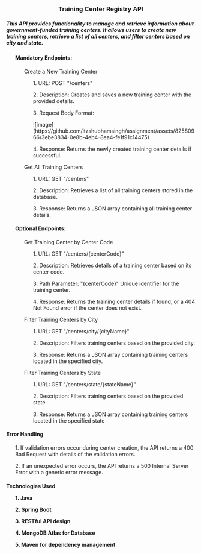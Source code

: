 <h3 align="center">Training Center Registry API</h1>
<h5> This API provides functionality to manage and retrieve information about government-funded training centers. It allows users to create new training centers, retrieve a list of all centers, and filter centers based on city and state. </h5>
<ol><h4>Mandatory Endpoints:</h4>
<ol>Create a New Training Center
  <ul>1. URL: POST "/centers"</ul>
  <ul>2. Description: Creates and saves a new training center with the provided details.</ul>
  <ul>3. Request Body Format:</ul>
  <ul>![image](https://github.com/itzshubhamsingh/assignment/assets/82580966/3ebe3834-0e8b-4eb4-8ea4-fe1f91c14475)
</ul>
  <ul>4. Response: Returns the newly created training center details if successful.</ul>
</ol>
<ol>Get All Training Centers
  <ul>1. URL: GET "/centers"</ul>
  <ul>2. Description: Retrieves a list of all training centers stored in the database.</ul>
  <ul>3. Response: Returns a JSON array containing all training center details.</ul>
</ol></ol>
<ol><h4>Optional Endpoints:</h4>
<ol>Get Training Center by Center Code
  <ul>1. URL: GET "/centers/{centerCode}"</ul>
  <ul>2. Description: Retrieves details of a training center based on its center code.</ul>
  <ul>3. Path Parameter: "{centerCode}" Unique identifier for the training center.</ul>
  <ul>4. Response: Returns the training center details if found, or a 404 Not Found error if the center does not exist.</ul>
</ol>
<ol>Filter Training Centers by City
<ul>1. URL: GET "/centers/city/{cityName}"</ul>
<ul>2. Description: Filters training centers based on the provided city.</ul>
<ul>3. Response: Returns a JSON array containing training centers located in the specified city.</ul>
</ol>
<ol>Filter Training Centers by State
<ul>1. URL: GET "/centers/state/{stateName}"</ul>
<ul>2. Description: Filters training centers based on the provided state</ul>
<ul>3. Response: Returns a JSON array containing training centers located in the specified state</ul>
</ol></ol>
<h4>Error Handling</h4>
  <ul>1. If validation errors occur during center creation, the API returns a 400 Bad Request with details of the validation errors.</ul>
  <ul>2. If an unexpected error occurs, the API returns a 500 Internal Server Error with a generic error message.</ul>
<h4>Technologies Used
  <ul>1. Java</ul>
  <ul>2. Spring Boot</ul>
  <ul>3. RESTful API design</ul>
  <ul>4. MongoDB Atlas for Database</ul>
  <ul>5. Maven for dependency management</ul>
</h4>



